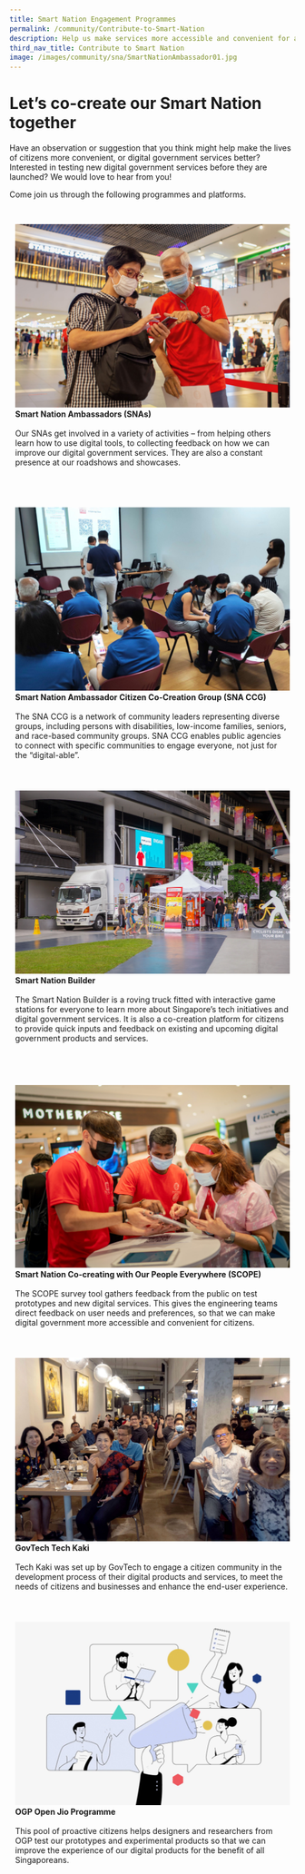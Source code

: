 ```yaml
---
title: Smart Nation Engagement Programmes
permalink: /community/Contribute-to-Smart-Nation
description: Help us make services more accessible and convenient for all Singaporeans.
third_nav_title: Contribute to Smart Nation
image: /images/community/sna/SmartNationAmbassador01.jpg
---
```

# Let’s co-create our Smart Nation together

Have an observation or suggestion that you think might help make the lives of citizens more convenient, or digital government services better? Interested in testing new digital government services before they are launched? We would love to hear from you! 

Come join us through the following programmes and platforms.

<div class="row" style="padding: 20px 0px 0px 0px;">

<div class="col" style="padding: 10px 10px 10px 10px;">
<a href="/community/smart-nation-ambassadors"><img src="/images/community/sna/SmartNationAmbassador07.jpeg" alt="Smart Nation Ambassadors (SNAs"></a><br>
		<div class="header"><b>Smart Nation Ambassadors (SNAs)</b></div><br>Our SNAs get involved in a variety of activities – from helping others learn how to use digital tools, to collecting feedback on how we can  improve our digital government services. They are also a constant presence at our roadshows and showcases.<br><br><br>
</div>&nbsp; &nbsp; &nbsp; &nbsp;
	
<div class="col" style="padding: 10px 10px 10px 10px;">
<a href="/community/snaccg"><img src="/images/community/CCG/SNACCG_01.jpeg" alt="Smart Nation Ambassador Citizen Co-Creation Group (SNA CCG)" alt="Smart Nation Ambassador Citizen Co-Creation Group (SNA CCG)"></a><br><div class="header"><b>Smart Nation Ambassador Citizen Co-Creation Group (SNA CCG)</b></div><br>The SNA CCG is a network of community leaders representing diverse groups, including persons with disabilities, low-income families, seniors, and race-based community groups. SNA CCG enables public agencies to connect with specific communities to engage everyone, not just for the “digital-able”.
<br><br>
</div>&nbsp; &nbsp; &nbsp; &nbsp;

<div class="col" style="padding: 10px 10px 10px 10px;">
<a href="/community/showcases/builder"><img src="/images/community/builder/Smart_Nation_Builder_25.jpeg" alt="Smart Nation Builder" alt="Smart Nation Builder"></a><br><div class="header"><b>Smart Nation Builder</b></div><br>The Smart Nation Builder is a roving truck fitted with interactive game stations for everyone to learn more about Singapore’s tech initiatives and digital government services. It is also a co-creation platform for citizens to provide quick inputs and feedback on existing and upcoming digital government products and services.
<br><br>
</div>&nbsp; &nbsp; &nbsp; &nbsp;

</div>

<div class="row" style="padding: 20px 0px 0px 0px;">

<div class="col" style="padding: 10px 10px 10px 10px;">
<a href="/community/SCOPE"><img src="/images/community/sna/SmartNationAmbassador01.jpg" alt="Smart Nation Co-creating with Our People Everywhere (SCOPE)"></a><br><div class="header"><b>Smart Nation Co-creating with Our People Everywhere (SCOPE)</b></div><br>The SCOPE survey tool gathers feedback from the public on test prototypes and new digital services. This gives the engineering teams direct feedback on user needs and preferences, so that we can make digital government more accessible and convenient for citizens.<br><br>
</div>&nbsp; &nbsp; &nbsp; &nbsp;

<div class="col" style="padding: 10px 10px 10px 10px;">
<a href="/community/techkaki"><img src="/images/community/TechKaki/TechKaki_01.jpeg" alt="GovTech Tech Kaki"></a><br><div class="header"><b>GovTech Tech Kaki</b></div><br>Tech Kaki was set up by GovTech to engage a citizen community in the development process of their digital products and services, to meet the needs of citizens and businesses and enhance the end-user experience.<br><br>
</div>&nbsp; &nbsp; &nbsp; &nbsp;

<div class="col" style="padding: 10px 10px 10px 10px;">
<a href="/community/openjio"><img src="/images/community/OpenJio/OpenJio_01.jpeg" alt="OGP Open Jio Programme" alt="OGP Open Jio Programme"></a><br><div class="header"><b>OGP Open Jio Programme</b></div><br>This pool of proactive citizens helps designers and researchers from OGP test our prototypes and experimental products so that we can improve the experience of our digital products for the benefit of all Singaporeans.
<br><br>
</div>&nbsp; &nbsp; &nbsp; &nbsp;
	
</div>
